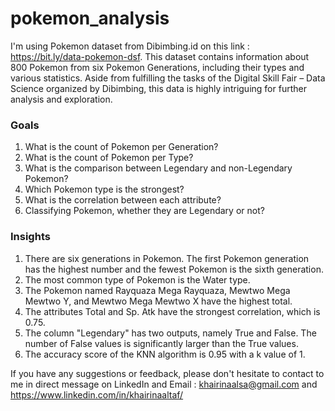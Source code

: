 # pokemon_analysis
I'm using Pokemon dataset from Dibimbing.id on this link : https://bit.ly/data-pokemon-dsf. This dataset contains information about 800 Pokemon from six Pokemon Generations, including their types and various statistics. Aside from fulfilling the tasks of the Digital Skill Fair – Data Science organized by Dibimbing, this data is highly intriguing for further analysis and exploration.

### Goals
1. What is the count of Pokemon per Generation?
2. What is the count of Pokemon per Type?
3. What is the comparison between Legendary and non-Legendary Pokemon?
4. Which Pokemon type is the strongest?
5. What is the correlation between each attribute?
6. Classifying Pokemon, whether they are Legendary or not?

### Insights
1. There are six generations in Pokemon. The first Pokemon generation has the highest number and the fewest Pokemon is the sixth generation. 
2. The most common type of Pokemon is the Water type.
3. The Pokemon named Rayquaza Mega Rayquaza, Mewtwo Mega Mewtwo Y, and Mewtwo Mega Mewtwo X have the highest total.
4. The attributes Total and Sp. Atk have the strongest correlation, which is 0.75.
5. The column "Legendary" has two outputs, namely True and False. The number of False values is significantly larger than the True values.
6. The accuracy score of the KNN algorithm is 0.95 with a k value of 1.

If you have any suggestions or feedback, please don't hesitate to contact to me in direct message on LinkedIn and Email : khairinaalsa@gmail.com and https://www.linkedin.com/in/khairinaaltaf/
